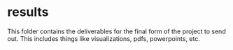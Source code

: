 # results
This folder contains the deliverables for the final form of the project to send out. This includes things like visualizations, pdfs, powerpoints, etc.
